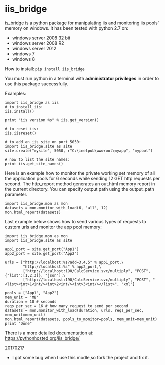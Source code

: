 
iis_bridge
==========

is_bridge is a python package for manipulating iis and monitoring iis pools' memory on windows.
It has been tested with python 2.7 on:
- windows server 2008 32 bit
- windows server 2008 R2
- windows server 2012
- windows 7
- windows 8

How to install:
`pip install iis_bridge`

You must run python in a terminal with **administrator privileges** in order to use this package successfully.

Examples:
```
import iis_bridge as iis
# to install iis:
iis.install()

print "iis version %s" % iis.get_version()

# to reset iis:
iis.iisreset()

# to add an iis site on port 5050:
import iis_bridge.site as site
site.create("mysite", 5050, r"C:\inetpub\wwwroot\myapp", "mypool")

# now to list the site names:
print iis.get_site_names()
```

Here is an example how to monitor the private working set memory of all the application pools for 6 seconds while sending 12 GET http requests per second.
The http_report method generates an out.html memory report in the current directory. You can specify output path using the output_path parameter.
```
import iis_bridge.mon as mon
datasets = mon.monitor_with_load(6, 'all', 12)
mon.html_report(datasets)
```

Last example below shows how to send various types of requests to custom urls and monitor the app pool memory:
```
import iis_bridge.mon as mon
import iis_bridge.site as site

app1_port = site.get_port("App1")
app2_port = site.get_port("App2")

urls = ["http://localhost:%s?add=3,4,5" % app1_port,\
        "http://localhost:%s" % app2_port,\
        ["http://localhost:190/CalcService.svc/multiply", "POST", {"list":[1,2,3]}, "json"],\
        ["http://localhost:190/CalcService.svc/multiply", "POST", "<list><int>1<int/><int>2<int/><int>3<int/></list>", "xml"]
       ]
pools = ["App1", "App2"]
mem_unit = 'MB'
duration = 10 # seconds
reqs_per_sec = 16 # how many request to send per second
datasets = mon.monitor_with_load(duration, urls, reqs_per_sec, mem_unit=mem_unit)
mon.html_report(datasets, pools_to_monitor=pools, mem_unit=mem_unit)
print "Done"
```

There is a more detailed documentation at: https://pythonhosted.org/iis_bridge/



20170217

- I got some bug when I use this modle,so fork the project and fix it.